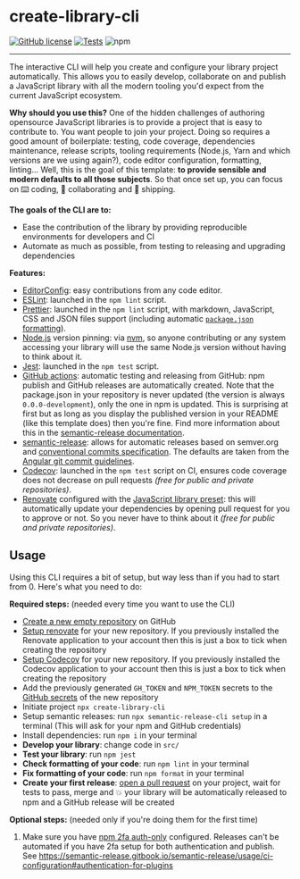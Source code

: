 # create-library-cli

[![GitHub license](https://img.shields.io/github/license/iamkhan21/create-library-cli?style=flat)](https://github.com/iamkhan21/create-library-cli/blob/master/LICENSE) [![Tests](https://github.com/iamkhan21/create-library-cli/workflows/CI/badge.svg)](https://github.com/iamkhan21/create-library-cli/actions) ![npm](https://img.shields.io/npm/v/create-library-cli)

---

The interactive CLI will help you create and configure your library project automatically. This allows you to easily develop, collaborate on and publish a JavaScript library with all the modern tooling you'd expect from the current JavaScript ecosystem.

**Why should you use this?** One of the hidden challenges of authoring opensource JavaScript libraries is to provide a project that is easy to contribute to. You want people to join your project. Doing so requires a good amount of boilerplate: testing, code coverage, dependencies maintenance, release scripts, tooling requirements (Node.js, Yarn and which versions are we using again?), code editor configuration, formatting, linting... Well, this is the goal of this template: **to provide sensible and modern defaults to all those subjects**. So that once set up, you can focus on ⌨️ coding, 🙌 collaborating and 🚀 shipping.

**The goals of the CLI are to:**
- Ease the contribution of the library by providing reproducible environments for developers and CI
- Automate as much as possible, from testing to releasing and upgrading dependencies

**Features:**
- [EditorConfig](https://editorconfig.org/): easy contributions from any code editor.
- [ESLint](https://eslint.org/): launched in the `npm lint` script.
- [Prettier](https://prettier.io/): launched in the `npm lint` script, with markdown, JavaScript, CSS and JSON files support (including automatic [`package.json` formatting](https://github.com/matzkoh/prettier-plugin-packagejson)).
- [Node.js](https://nodejs.org/) version pinning: via [nvm](https://github.com/nvm-sh/nvm), so anyone contributing or any system accessing your library will use the same Node.js version without having to think about it.
- [Jest](https://jestjs.io/): launched in the `npm test` script.
- [GitHub actions](https://github.com/features/actions): automatic testing and releasing from GitHub: npm publish and GitHub releases are automatically created. Note that the package.json in your repository is never updated (the version is always `0.0.0-development`), only the one in npm is updated. This is surprising at first but as long as you display the published version in your README (like this template does) then you're fine. Find more information about this in the [semantic-release documentation](https://semantic-release.gitbook.io/semantic-release/support/faq#why-is-the-package-jsons-version-not-updated-in-my-repository).
- [semantic-release](https://semantic-release.gitbook.io/semantic-release/): allows for automatic releases based on semver.org and [conventional commits specification](https://www.conventionalcommits.org/). The defaults are taken from the [Angular git commit guidelines](https://github.com/angular/angular.js/blob/master/DEVELOPERS.md#-git-commit-guidelines).
- [Codecov](https://codecov.io/): launched in the `npm test` script on CI, ensures code coverage does not decrease on pull requests _(free for public and private repositories)_.
- [Renovate](https://renovate.whitesourcesoftware.com/) configured with the [JavaScript library preset](https://docs.renovatebot.com/presets-config/#configjs-lib): this will automatically update your dependencies by opening pull request for you to approve or not. So you never have to think about it _(free for public and private repositories)_.


## Usage
Using this CLI requires a bit of setup, but way less than if you had to start from 0. Here's what you need to do:

**Required steps:** (needed every time you want to use the CLI)

- [Create a new empty repository](https://github.com/new) on GitHub
- [Setup renovate](https://github.com/apps/renovate) for your new repository. If you previously installed the Renovate application to your account then this is just a box to tick when creating the repository
- [Setup Codecov](https://github.com/apps/codecov) for your new repository. If you previously installed the Codecov application to your account then this is just a box to tick when creating the repository
- Add the previously generated `GH_TOKEN` and `NPM_TOKEN` secrets to the [GitHub secrets](https://help.github.com/en/actions/configuring-and-managing-workflows/creating-and-storing-encrypted-secrets#creating-encrypted-secrets) of the new repository
- Initiate project `npx create-library-cli`
- Setup semantic releases: run `npx semantic-release-cli setup` in a terminal (This will ask for your npm and GitHub credentials)
- Install dependencies: run `npm i` in your terminal
- **Develop your library**: change code in `src/`
- **Test your library**: run `npm jest`
- **Check formatting of your code**: run `npm lint` in your terminal
- **Fix formatting of your code**: run `npm format` in your terminal
- **Create your first release**: [open a pull request](https://help.github.com/en/desktop/contributing-to-projects/creating-a-pull-request) on your project, wait for tests to pass, merge and 💥 your library will be automatically released to npm and a GitHub release will be created

**Optional steps:** (needed only if you're doing them for the first time)

1. Make sure you have [npm 2fa auth-only](https://docs.npmjs.com/about-two-factor-authentication#authorization-only) configured. Releases can't be automated if you have 2fa setup for both authentication and publish. See https://semantic-release.gitbook.io/semantic-release/usage/ci-configuration#authentication-for-plugins
